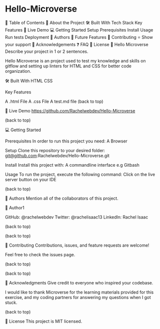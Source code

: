 # Hello-Microverse

📗 Table of Contents
📖 About the Project
🛠 Built With
Tech Stack
Key Features
🚀 Live Demo
💻 Getting Started
Setup
Prerequisites
Install
Usage
Run tests
Deployment
👥 Authors
🔭 Future Features
🤝 Contributing
⭐️ Show your support
🙏 Acknowledgements
❓ FAQ
📝 License
📖 Hello Microverse
Describe your project in 1 or 2 sentences.

Hello Microverse is an project used to test my knowledge and skills on gitflow and setting up linters for HTML and CSS for better code organization.

🛠 Built With
HTML
CSS

Key Features

A .html File
A .css File
A test.md file
(back to top)

🚀 Live Demo
https://github.com/Rachelwebdev/Hello-Microverse

(back to top)

💻 Getting Started

Prerequisites
In order to run this project you need:
A Browser

Setup
Clone this repository to your desired folder:
git@github.com:Rachelwebdev/Hello-Microverse.git

Install
Install this project with:
A commandline interface e.g Gitbash

Usage
To run the project, execute the following command:
Click on the live server button on your IDE

(back to top)

👥 Authors
Mention all of the collaborators of this project.

👤 Author1

GitHub: @rachelwebdev
Twitter: @rachelisaac13
LinkedIn: Rachel Isaac

(back to top)

(back to top)

🤝 Contributing
Contributions, issues, and feature requests are welcome!

Feel free to check the issues page.

(back to top)

(back to top)

🙏 Acknowledgments
Give credit to everyone who inspired your codebase.

I would like to thank Microverse for the learning materials provided for this exercise, and my coding partners for answering my questions when I got stuck.

(back to top)

📝 License
This project is MIT licensed.
